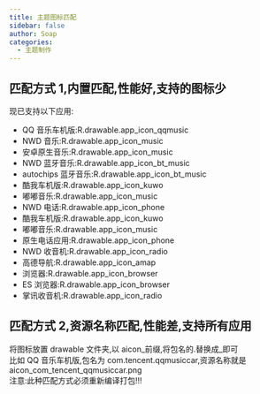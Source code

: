 ```yaml
---
title: 主题图标匹配
sidebar: false
author: Soap
categories:
  - 主题制作
---
```


## 匹配方式 1,内置匹配,性能好,支持的图标少

现已支持以下应用:<br/>

- QQ 音乐车机版:R.drawable.app_icon_qqmusic
- NWD 音乐:R.drawable.app_icon_music
- 安卓原生音乐:R.drawable.app_icon_music
- NWD 蓝牙音乐:R.drawable.app_icon_bt_music
- autochips 蓝牙音乐:R.drawable.app_icon_bt_music
- 酷我车机版:R.drawable.app_icon_kuwo
- 嘟嘟音乐:R.drawable.app_icon_music
- NWD 电话:R.drawable.app_icon_phone
- 酷我车机版:R.drawable.app_icon_kuwo
- 嘟嘟音乐:R.drawable.app_icon_music
- 原生电话应用:R.drawable.app_icon_phone
- NWD 收音机:R.drawable.app_icon_radio
- 高德导航:R.drawable.app_icon_amap
- 浏览器:R.drawable.app_icon_browser
- ES 浏览器:R.drawable.app_icon_browser
- 掌讯收音机:R.drawable.app_icon_radio

## 匹配方式 2,资源名称匹配,性能差,支持所有应用

将图标放置 drawable 文件夹,以 aicon\_前缀,将包名的.替换成\_即可<br/>
比如 QQ 音乐车机版,包名为 com.tencent.qqmusiccar,资源名称就是 aicon_com_tencent_qqmusiccar.png<br/>
注意:此种匹配方式必须重新编译打包!!!
